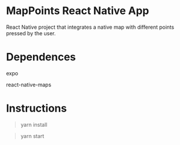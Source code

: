 # MapPoints React Native App
React Native project that integrates a native map with different points pressed by the user.

# Dependences
expo 

react-native-maps

# Instructions
> yarn install

> yarn start
